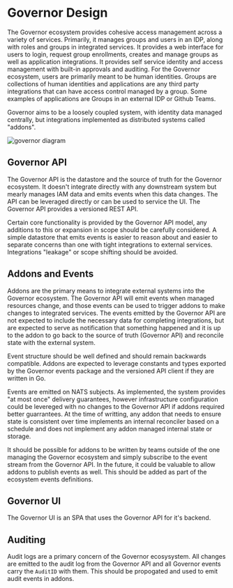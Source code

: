 # Governor Design

The Governor ecosystem provides cohesive access management across a variety of services.  Primarily, it manages groups and users in an IDP, along with roles and groups in integrated services. It provides a web interface for users to login, request group enrollments, creates and manage groups as well as application integrations. It provides self service identity and access management with built-in approvals and auditing. For the Governor ecosystem, users are primarily meant to be human identities. Groups are collections of human identities and applications are any third party integrations that can have access control managed by a group. Some examples of applications are Groups in an external IDP or Github Teams.

Governor aims to be a loosely coupled system, with identity data managed centrally, but integrations implemented as distributed systems called "addons".

![governor diagram](/governor.svg)

## Governor API

The Governor API is the datastore and the source of truth for the Governor ecosystem. It doesn't integrate directly with any downstream system but mearly manages IAM data and emits events when this data changes. The API can be leveraged directly or can be used to service the UI. The Governor API provides a versioned REST API.

Certain core functionality is provided by the Governor API model, any additions to this or expansion in scope should be carefully considered. A simple datastore that emits events is easier to reason about and easier to separate concerns than one with tight integrations to external services. Integrations "leakage" or scope shifting should be avoided.

## Addons and Events

Addons are the primary means to integrate external systems into the Governor ecosystem. The Governor API will emit events when managed resources change, and those events can be used to trigger addons to make changes to integrated services. The events emitted by the Governor API are not expected to include the necessary data for completing integrations, but are expected to serve as notification that something happened and it is up to the addon to go back to the source of truth (Governor API) and reconcile state with the external system.

Event structure should be well defined and should remain backwards compatible. Addons are expected to leverage constants and types exported by the Governor events package and the versioned API client if they are written in Go.

Events are emitted on NATS subjects. As implemented, the system provides "at most once" delivery guarantees, however infrastructure configuration could be levereged with no changes to the Governor API if addons required better guarrantees. At the time of writting, any addon that needs to ensure state is consistent over time implements an internal reconciler based on a schedule and does not implement any addon managed internal state or storage.

It should be possible for addons to be written by teams outside of the one managing the Governor ecosystem and simply subscribe to the event stream from the Governor API. In the future, it could be valuable to allow addons to publish events as well. This should be added as part of the ecosystem events definitions.

## Governor UI

The Governor UI is an SPA that uses the Governor API for it's backend.

## Auditing

Audit logs are a primary concern of the Governor ecosysystem. All changes are emitted to the audit log from the Governor API and all Governor events carry the `AuditID` with them. This should be propogated and used to emit audit events in addons.
